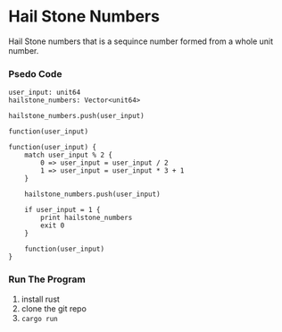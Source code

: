 # Hail Stone Numbers
Hail Stone numbers that is a sequince number formed from a whole unit number.

### Psedo Code
```Psedo-Code
user_input: unit64
hailstone_numbers: Vector<unit64>

hailstone_numbers.push(user_input)

function(user_input)

function(user_input) {
    match user_input % 2 {
        0 => user_input = user_input / 2
        1 => user_input = user_input * 3 + 1
    }

    hailstone_numbers.push(user_input)

    if user_input = 1 {
        print hailstone_numbers
        exit 0
    }

    function(user_input)
}
```

### Run The Program
1. install rust
2. clone the git repo
3. `cargo run`
